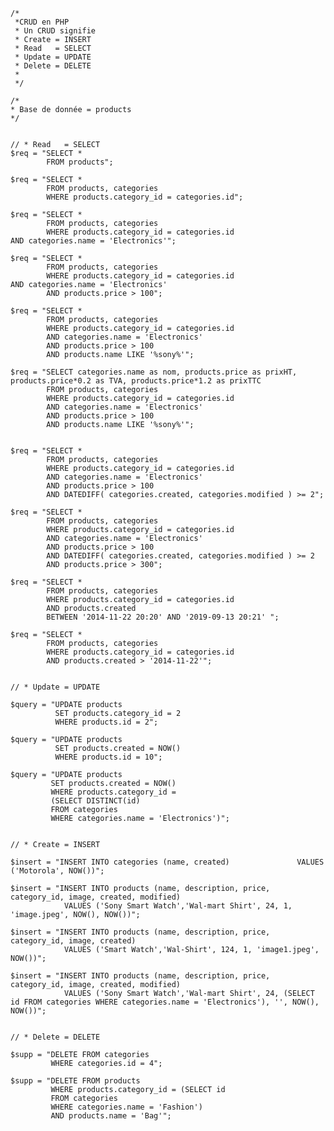 
	/*
	 *CRUD en PHP
	 * Un CRUD signifie
	 * Create = INSERT
	 * Read   = SELECT
	 * Update = UPDATE
	 * Delete = DELETE
	 *
	 */

	/*
    * Base de donnée = products
    */


	// * Read   = SELECT
	$req = "SELECT * 
			FROM products";

	$req = "SELECT * 
			FROM products, categories 
			WHERE products.category_id = categories.id";

	$req = "SELECT * 
			FROM products, categories 
			WHERE products.category_id = categories.id 					AND categories.name = 'Electronics'";

	$req = "SELECT * 
			FROM products, categories 
			WHERE products.category_id = categories.id 					AND categories.name = 'Electronics' 
			AND products.price > 100";

	$req = "SELECT * 
			FROM products, categories 
			WHERE products.category_id = categories.id 
			AND categories.name = 'Electronics' 
			AND products.price > 100 
			AND products.name LIKE '%sony%'";

	$req = "SELECT categories.name as nom, products.price as prixHT, products.price*0.2 as TVA, products.price*1.2 as prixTTC  
			FROM products, categories 
			WHERE products.category_id = categories.id 
			AND categories.name = 'Electronics' 
			AND products.price > 100 
			AND products.name LIKE '%sony%'";


	$req = "SELECT * 
			FROM products, categories 
			WHERE products.category_id = categories.id 
			AND categories.name = 'Electronics' 
			AND products.price > 100 
			AND DATEDIFF( categories.created, categories.modified ) >= 2";

	$req = "SELECT * 
			FROM products, categories 
			WHERE products.category_id = categories.id 
			AND categories.name = 'Electronics' 
			AND products.price > 100 
			AND DATEDIFF( categories.created, categories.modified ) >= 2 
			AND products.price > 300";

	$req = "SELECT * 
			FROM products, categories 
			WHERE products.category_id = categories.id 
			AND products.created 
			BETWEEN '2014-11-22 20:20' AND '2019-09-13 20:21' ";

	$req = "SELECT * 
			FROM products, categories 
			WHERE products.category_id = categories.id 
			AND products.created > '2014-11-22'";


	// * Update = UPDATE

	$query = "UPDATE products 
			  SET products.category_id = 2 
			  WHERE products.id = 2";

	$query = "UPDATE products 
			  SET products.created = NOW() 
			  WHERE products.id = 10";

	$query = "UPDATE products 
			 SET products.created = NOW() 
			 WHERE products.category_id = 
			 (SELECT DISTINCT(id) 
			 FROM categories 
			 WHERE categories.name = 'Electronics')";


	// * Create = INSERT

	$insert = "INSERT INTO categories (name, created) 				VALUES ('Motorola', NOW())";

	$insert = "INSERT INTO products (name, description, price, category_id, image, created, modified) 
				VALUES ('Sony Smart Watch','Wal-mart Shirt', 24, 1, 'image.jpeg', NOW(), NOW())";

	$insert = "INSERT INTO products (name, description, price, category_id, image, created) 
				VALUES ('Smart Watch','Wal-Shirt', 124, 1, 'image1.jpeg', NOW())";

	$insert = "INSERT INTO products (name, description, price, category_id, image, created, modified) 
				VALUES ('Sony Smart Watch','Wal-mart Shirt', 24, (SELECT id FROM categories WHERE categories.name = 'Electronics'), '', NOW(), NOW())";


	// * Delete = DELETE

	$supp = "DELETE FROM categories 
			 WHERE categories.id = 4";

	$supp = "DELETE FROM products 
			 WHERE products.category_id = (SELECT id 
			 FROM categories 
			 WHERE categories.name = 'Fashion') 
			 AND products.name = 'Bag'";


